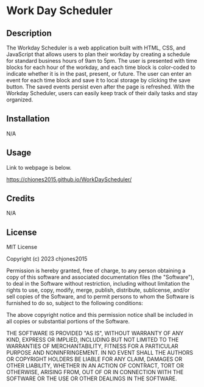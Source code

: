 # Work Day Scheduler

## Description

The Workday Scheduler is a web application built with HTML, CSS, and JavaScript that allows users to plan their workday by creating a schedule for standard business hours of 9am to 5pm. The user is presented with time blocks for each hour of the workday, and each time block is color-coded to indicate whether it is in the past, present, or future. The user can enter an event for each time block and save it to local storage by clicking the save button. The saved events persist even after the page is refreshed. With the Workday Scheduler, users can easily keep track of their daily tasks and stay organized.

## Installation

N/A

## Usage

Link to webpage is below.

https://chjones2015.github.io/WorkDayScheduler/

## Credits

N/A

## License

MIT License

Copyright (c) 2023 chjones2015

Permission is hereby granted, free of charge, to any person obtaining a copy
of this software and associated documentation files (the "Software"), to deal
in the Software without restriction, including without limitation the rights
to use, copy, modify, merge, publish, distribute, sublicense, and/or sell
copies of the Software, and to permit persons to whom the Software is
furnished to do so, subject to the following conditions:

The above copyright notice and this permission notice shall be included in all
copies or substantial portions of the Software.

THE SOFTWARE IS PROVIDED "AS IS", WITHOUT WARRANTY OF ANY KIND, EXPRESS OR
IMPLIED, INCLUDING BUT NOT LIMITED TO THE WARRANTIES OF MERCHANTABILITY,
FITNESS FOR A PARTICULAR PURPOSE AND NONINFRINGEMENT. IN NO EVENT SHALL THE
AUTHORS OR COPYRIGHT HOLDERS BE LIABLE FOR ANY CLAIM, DAMAGES OR OTHER
LIABILITY, WHETHER IN AN ACTION OF CONTRACT, TORT OR OTHERWISE, ARISING FROM,
OUT OF OR IN CONNECTION WITH THE SOFTWARE OR THE USE OR OTHER DEALINGS IN THE
SOFTWARE.